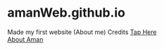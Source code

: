 # amanWeb.github.io

Made my first website (About me)
Credits [Tap Here](https://github.com/hpnightowl/hpnightowl.github.io)<br />
[About Aman](https://amang9446.github.io/amanWeb.github.io/)
